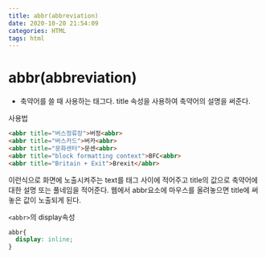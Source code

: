 ```yaml
---
title: abbr(abbreviation)
date: 2020-10-20 21:54:09
categories: HTML
tags: html
---
```


# abbr(abbreviation)

- 축약어를 쓸 때 사용하는 태그다.
title 속성을 사용하여 축약어의 설명을 써준다.

사용법
```html
<abbr title="버스정류장">버정<abbr>
<abbr title="버스카드">버카<abbr>
<abbr title="문화센터">문센<abbr>
<abbr title="block formatting context">BFC<abbr>
<abbr title="Britain + Exit">Brexit</abbr>
```

이런식으로 화면에 노출시켜주는 text를 태그 사이에 적어주고 title의 값으로 축약어에 대한 설명 또는 풀네임을 적어준다. 웹에서 abbr요소에 마우스를 올려놓으면 title에 써놓은 값이 노출되게 된다.

`<abbr>`의 display속성
```css
abbr{
  display: inline;
}
```
